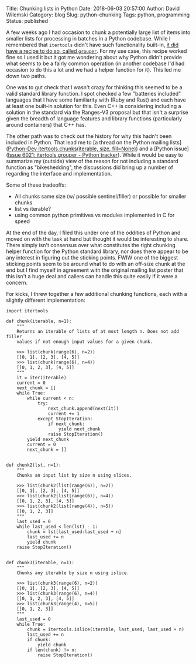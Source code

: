 Title: Chunking lists in Python
Date: 2018-06-03 20:57:00
Author: David Wilemski
Category: blog
Slug: python-chunking
Tags: python, programming
Status: published

A few weeks ago I had occasion to chunk a potentially large list of items into smaller lists for processing in batches in a Python codebase. While I remembered that `itertools` didn't have such functionality built-in, [it did have a recipe to do so, called `grouper`](https://docs.python.org/3.6/library/itertools.html#itertools-recipes). For my use case, this recipe worked fine so I used it but it got me wondering about why Python didn't provide what seems to be a fairly common operation (in another codebase I'd had occasion to do this a lot and we had a helper function for it). This led me down two paths.

One was to gut check that I wasn't crazy for thinking this seemed to be a valid standard library function. I spot checked a few "batteries included" languages that I have some familiarity with (Ruby and Rust) and each have at least one built-in solution for this. Even C++ is considering including a solution in the standard via the Ranges-V3 proposal but that isn't a surprise given the breadth of language features and library functions (particularly around containers) that C++ has.

The other path was to check out the history for why this hadn't been included in Python. That lead me to [a thread on the Python mailing lists]([Python-Dev itertools.chunks(iterable, size, fill=None)](https://mail.python.org/pipermail/python-dev/2012-June/120781.html)) and a [Python issue]([Issue 6021: itertools.grouper - Python tracker](https://bugs.python.org/issue6021)). While it would be easy to summarize my (outside) view of the reason for not including a standard function as "bikeshedding", the discussions did bring up a number of regarding the interface and implementation.

Some of these tradeoffs:
- All chunks same size (w/ possible sentinel/filler) or possible for smaller chunks
- list vs iterable?
- using common python primitives vs modules implemented in C for speed

At the end of the day, I filed this under one of the oddities of Python and moved on with the task at hand but thought it would be interesting to share. There simply isn't consensus over what constitutes the right chunking helper function for the Python standard library, nor does there appear to be any interest in figuring out the sticking points. FWIW one of the biggest sticking points seem to be around what to do with an off-size chunk at the end but I find myself in agreement with the original mailing list poster that this isn't a huge deal and callers can handle this quite easily if it were a concern.

For kicks, I threw together a few additional chunking functions, each with a slightly different implementation:

```
import itertools

def chunk(iterable, n=1):
    """
    Returns an iterable of lists of at most length n. Does not add filler
    values if not enough input values for a given chunk.

    >>> list(chunk(range(6), n=2))
    [[0, 1], [2, 3], [4, 5]]
    >>> list(chunk(range(6), n=4))
    [[0, 1, 2, 3], [4, 5]]
    """
    it = iter(iterable)
    current = 0
    next_chunk = []
    while True:
        while current < n:
            try:
                next_chunk.append(next(it))
                current += 1
            except StopIteration:
                if next_chunk:
                    yield next_chunk
                raise StopIteration()
        yield next_chunk
        current = 0
        next_chunk = []


def chunk2(lst, n=1):
    """
    Chunks an input list by size n using slices.

    >>> list(chunk2(list(range(6)), n=2))
    [[0, 1], [2, 3], [4, 5]]
    >>> list(chunk2(list(range(6)), n=4))
    [[0, 1, 2, 3], [4, 5]]
    >>> list(chunk2(list(range(4)), n=5))
    [[0, 1, 2, 3]]
    """
    last_used = 0
    while last_used < len(lst) - 1:
        chunk = lst[last_used:last_used + n]
        last_used += n
        yield chunk
    raise StopIteration()


def chunk3(iterable, n=1):
    """
    Chunks any iterable by size n using islice.

    >>> list(chunk3(range(6), n=2))
    [[0, 1], [2, 3], [4, 5]]
    >>> list(chunk3(range(6), n=4))
    [[0, 1, 2, 3], [4, 5]]
    >>> list(chunk3(range(4), n=5))
    [[0, 1, 2, 3]]
    """
    last_used = 0
    while True:
        chunk = itertools.islice(iterable, last_used, last_used + n)
        last_used += n
        if chunk:
            yield chunk
        if len(chunk) != n:
            raise StopIteration()

```
